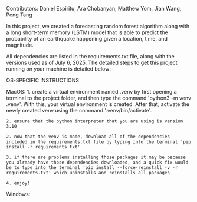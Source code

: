 Contributors: Daniel Espiritu, Ara Chobanyan, Matthew Yom, Jian Wang, Peng Tang

In this project, we created a forecasting random forest algorithm along with a long short-term memory (LSTM) model that is able to predict the probability of an earthquake happening given a location, time, and magnitude. 

All dependencies are listed in the requirements.txt file, along with the versions used as of July 6, 2025. The detailed steps to get this project running on your machine is detailed below: 


OS-SPECIFIC INSTRUCTIONS

MacOS: 
    1. create a virtual environment named .venv by first opening a terminal to the project folder, and then type the command 'python3 -m venv .venv'. With this, your virtual environment is created. After that, activate the newly created venv using the command '.venv/bin/activate'. 

    2. ensure that the python interpreter that you are using is version 3.10
    
    2. now that the venv is made, download all of the dependencies included in the requirements.txt file by typing into the terminal 'pip install -r requirements.txt'

    3. if there are problems installing those packages it may be because you already have those dependencies downloaded, and a quick fix would be to type into the terminal 'pip install --force-reinstall -v -r requirements.txt' which uninstalls and reinstalls all packages

    4. enjoy!

Windows: 
